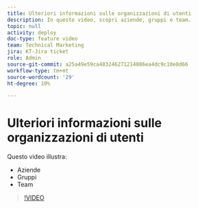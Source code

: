 ```yaml
---
title: Ulteriori informazioni sulle organizzazioni di utenti
description: In questo video, scopri aziende, gruppi e team.
topic: null
activity: deploy
doc-type: feature video
team: Technical Marketing
jira: KT-Jira ticket
role: Admin
source-git-commit: a25a49e59ca483246271214886ea4dc9c10e8d66
workflow-type: tm+mt
source-wordcount: '29'
ht-degree: 10%

---
```


# Ulteriori informazioni sulle organizzazioni di utenti

Questo video illustra:

* Aziende
* Gruppi
* Team

>[!VIDEO](https://video.tv.adobe.com/v/335068/?quality=12&learn=on)

